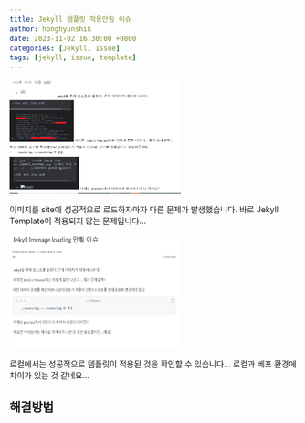 ```yaml
---
title: Jekyll 템플릿 적용안됨 이슈
author: honghyunshik
date: 2023-11-02 16:30:00 +0800
categories: [Jekyll, Issue]
tags: [jekyll, issue, template]
---
```


<img src="/assets/img/2023-11-06-template-not-loading-issue/template-not-loading-in-site.png" width="300" height="200" alt="테마 적용안됨 이미지">

이미지를 site에 성공적으로 로드하자마자 다른 문제가 발생했습니다. 바로 Jekyll Template이 적용되지 않는 문제입니다...

<img src="/assets/img/2023-11-06-template-not-loading-issue/template-loading-in-local.png" width="300" height="200" alt="로컬에서 테마 적용됨 이미지">

로컬에서는 성공적으로 템플릿이 적용된 것을 확인할 수 있습니다... 로컬과 베포 환경에 차이가 있는 것 같네요...

## 해결방법


